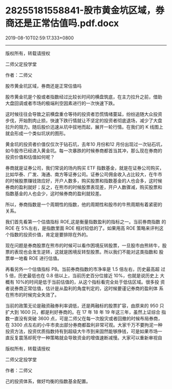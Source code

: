 # 28255181558841-股市黄金坑区域，券商还是正常估值吗.pdf.docx

2019-08-10T02:59:17.333+0800

----

版权所有，转载请授权

二师父定投学堂

作者：二师父

股市黄金坑区域，券商还是正常估值吗

股市黄金坑是个股或者指数经过比较长时间的横盘筑底，在主力拉升之前，借助 大盘回调或者市场的极端利空因素进行的一次快速下跌。 

这时候往往会导致之前横盘重仓等待的投资者恐慌情绪蔓延，纷纷追随大众投资 步伐，开始割肉止损，快速下跌行情就让不坚定的投资者彻底退场，减少了大盘 拉升的阻力。随后股价迅速从坑中拔地而起，展开一轮行情。在我们的 K 线图上 就会形成一个类似坑状的图形。 

黄金坑的投资者价值仅仅次于钻石坑，去年10 月份和12 月份出现过一次钻石坑，如今股市已经进入黄金坑。每一次暴跌的时候券商都首当其冲，那么现在券商的 投资价值和估值如何呢？ 

券商就是证券公司，我们常说的场内购买 ETF 指数基金，就是在证券公司购买，比如华泰、广发、海通、南方等证券公司。证券公司佣金收入占比较大，在牛市 的时候股票赚钱效应好，开户人数多，购买股票和指数基金的人也会多，这时候 券商的盈利就好；反之，在熊市的时候股票表现差，开户人数骤减，购买股票和 指数基金的人也会少，这时候券商的盈利就较差。 

所以，券商指数是一个周期性的指数，他的周期性和股市的牛熊周期有着紧密的 关系。 

我们首先看第一个估值指标 ROE,这是衡量指数盈利的指标之一。当前券商指数 的 ROE 在 5%左右，是指数里面 ROE 相对较低的了。如果用高 ROE 策略来评判这 个指数的投资价值，肯定是要排除在外的。 

现在问题是券商股票在熊市的时候可以看作困境反转股票，一旦股市由熊转牛，股票的表现也会发生逆转，这就是困境反转型股票。所以我们不能对这类指数和 股票单一地看 ROE 进行估值。 

再看另外一个估值指标 PB。当前券商指数的市净率是 1\.5 倍左右，历史最高超 过 5 倍，历史最低也在 0\.8 倍以上，当前历史百分位接近 10%，也就是说历史上 大概有 10%的时间是低于当前估值的，从这个指标看完全处于低估区域。很多投 资者说券商正常估值，估计是从盈利的角度判定的，这时候要谨记券商的盈利体 系在熊市的时候完全失效了。 

当前的政策无论是融资融券利率调低，还是两融标的股票扩容，由原来的 950 只扩大到 1600 只，都是利好券商的。在 17 年 18 年 19 年这三年，虽然上证综合 指数一直没有突破 3600 点，可是二师父在每一次股灾或者回撤的时候布局券商，在 3300 点左右的小牛市卖出部分券商都盈利非常可观。大家千万不要拘泥一种 投资方法，投资优质指数持有到超级大牛市到来固然能够挣钱，可是如果市场一 直反复震荡却死守一种策略就会导致资金的增值速断减慢。大家可以重新审视自

版权所有，转载请授权

二师父定投学堂

作者：二师父

己的投资体系，做好均衡的指数基金配置。 

